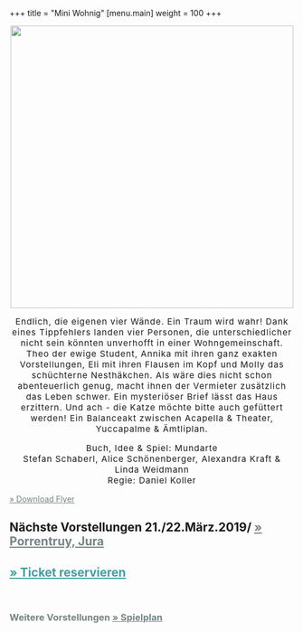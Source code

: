 +++
title = "Mini Wohnig"
[menu.main]
weight = 100
+++
<center> 
<img src="/images/flyer.png" width= 500px/></p>

<span style="letter-spacing: 1px; font-size: 15px"> 
Endlich, die eigenen vier Wände. Ein Traum wird wahr! Dank eines Tippfehlers landen vier Personen, die unterschiedlicher nicht sein könnten unverhofft in einer Wohngemeinschaft. Theo der ewige Student, Annika mit ihren ganz exakten Vorstellungen,  Eli mit ihren Flausen im Kopf und Molly das schüchterne Nesthäkchen. Als wäre dies nicht schon abenteuerlich genug, macht ihnen der Vermieter zusätzlich das Leben schwer. Ein mysteriöser Brief lässt das Haus erzittern. Und ach - die Katze möchte bitte auch gefüttert werden!
Ein Balanceakt zwischen Acapella & Theater, Yuccapalme & Ämtliplan. 

				
Buch, Idee & Spiel: Mundarte <br>
Stefan Schaberl, Alice Schönenberger, Alexandra Kraft & Linda Weidmann <br>
Regie: 
Daniel Koller
</span>
</p>
</center>

<a style="color:#758484" href="/flyermundarte.png"> &raquo; Download Flyer
      </a>

<p><h2> Nächste Vorstellungen 21./22.März.2019/ <a style="color:#758484" href=http://cultureporrentruy.ch/> &raquo; Porrentruy, Jura </a></h2> </p>


<h2> <a style="color: 3FA0A0" href= "/Reservieren">
        &raquo; Ticket reservieren </a> </h2></br>
<p>
  <h3>
    <span style="color:#758484">
      Weitere Vorstellungen
      <a style="color:#758484" href="/Reservation">
        &raquo; Spielplan
      </a>
    </span>
  </h3>
</p>

